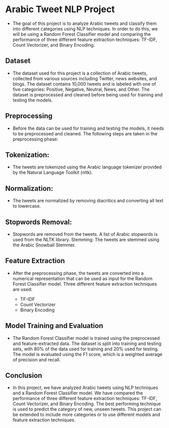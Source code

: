 # **Arabic Tweet NLP Project**

* The goal of this project is to analyze Arabic tweets and classify  them into different categories using NLP techniques. In  order to do this, we will be using a Random Forest Classifier model and comparing the performance of three different feature extraction techniques: TF-IDF, Count Vectorizer, and Binary Encoding.

## Dataset
* The dataset used for this project is a collection of Arabic tweets, collected from various sources including Twitter, news websites, and blogs. The dataset contains 10,000 tweets and is labeled with one of five categories: Positive, Negative, Neutral, News, and Other. The dataset is preprocessed and cleaned before being used for training and testing the models.

## Preprocessing
* Before the data can be used for training and testing the models,  it needs to be preprocessed and cleaned. The following steps are taken in the preprocessing phase:

## Tokenization: 
* The tweets are tokenized using the Arabic language tokenizer provided by the Natural Language Toolkit (nltk).

## Normalization:
* The tweets are normalized by removing diacritics and converting all text to lowercase.

## Stopwords Removal:
* Stopwords are removed from the tweets. A list of Arabic stopwords is used from the NLTK library.
Stemming: The tweets are stemmed using the Arabic Snowball Stemmer.

## Feature Extraction
* After the preprocessing phase, the tweets are converted into a numerical representation that can be used as input for the Random Forest Classifier model. Three different feature extraction techniques are used:

  * TF-IDF
  * Count Vectorizer 
  * Binary Encoding

## Model Training and Evaluation
* The Random Forest Classifier model is trained using the preprocessed and feature-extracted data. The dataset is split into training and testing sets, with 80% of the data used for training and 20% used for testing. The model is evaluated using the F1 score, which is a weighted average of precision and recall.


## Conclusion
* In this project, we have analyzed Arabic tweets using NLP techniques and a Random Forest Classifier model. We have compared the performance of three different feature extraction techniques: TF-IDF, Count Vectorizer, and Binary Encoding. The best performing technique is used to predict the category of new, unseen tweets. This project can be extended to include more categories or to use different models and feature extraction techniques.